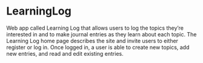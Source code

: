# LearningLog
Web app called Learning Log that allows users to log the topics they’re interested in and to make journal entries as they learn about each topic. The Learning Log home page describes the site and invite users to either register or log in. Once logged in, a user is able to create new topics, add new entries, and read and edit existing entries.
